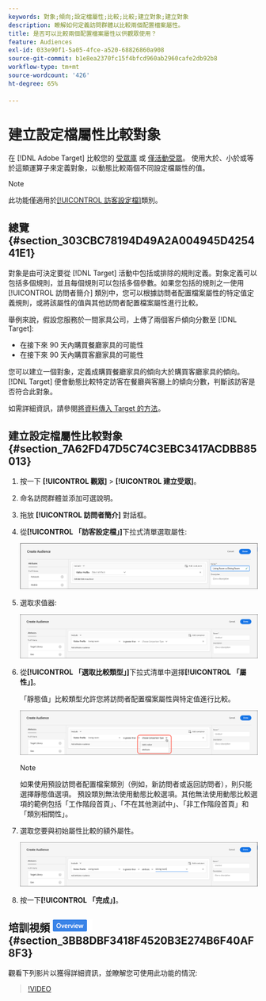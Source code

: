 ```yaml
---
keywords: 對象;傾向;設定檔屬性;比較;比較;建立對象;建立對象
description: 瞭解如何定義訪問群體以比較兩個配置檔案屬性。
title: 是否可以比較兩個配置檔案屬性以供觀眾使用？
feature: Audiences
exl-id: 033e90f1-5a05-4fce-a520-68826860a908
source-git-commit: b1e8ea2370fc15f4bfcd960ab2960cafe2db92b8
workflow-type: tm+mt
source-wordcount: '426'
ht-degree: 65%

---
```


# 建立設定檔屬性比較對象

在 [!DNL Adobe Target] 比較您的 [受眾庫](/help/main/c-target/c-audiences/audiences.md) 或 [僅活動受眾](/help/main/c-target/creating-activity-only-audience.md)。 使用大於、小於或等於這類運算子來定義對象，以動態比較兩個不同設定檔屬性的值。

>[!NOTE]
>
>此功能僅適用於[[!UICONTROL 訪客設定檔]](/help/main/c-target/c-audiences/c-target-rules/visitor-profile.md#concept_E972690B9A4C4372A34229FA37EDA38E)類別。

## 總覽 {#section_303CBC78194D49A2A004945D425441E1}

對象是由可決定要從 [!DNL Target] 活動中包括或排除的規則定義。對象定義可以包括多個規則，並且每個規則可以包括多個參數。如果您包括的規則之一使用 [!UICONTROL 訪問者簡介] 類別中，您可以根據訪問者配置檔案屬性的特定值定義規則，或將該屬性的值與其他訪問者配置檔案屬性進行比較。

舉例來說，假設您服務於一間家具公司，上傳了兩個客戶傾向分數至 [!DNL Target]:

* 在接下來 90 天內購買餐廳家具的可能性
* 在接下來 90 天內購買客廳家具的可能性

您可以建立一個對象，定義成購買餐廳家具的傾向大於購買客廳家具的傾向。[!DNL Target] 便會動態比較特定訪客在餐廳與客廳上的傾向分數，判斷該訪客是否符合此對象。

如需詳細資訊，請參閱[將資料傳入 Target 的方法](https://developer.adobe.com/target/before-implement/methods-to-get-data-into-target/methods-to-get-data-into-target/)。

## 建立設定檔屬性比較對象 {#section_7A62FD47D5C74C3EBC3417ACDBB85013}

1. 按一下 **[!UICONTROL 觀眾]** > **[!UICONTROL 建立受眾]**。
1. 命名訪問群體並添加可選說明。
1. 拖放 **[!UICONTROL 訪問者簡介]** 對話框。
1. 從&#x200B;**[!UICONTROL 「訪客設定檔」]**&#x200B;下拉式清單選取屬性:

   ![傾向分數 1](assets/propensity_score_1.png)

1. 選取求值器:

   ![傾向分數 2](assets/propensity_score_2.png)

1. 從&#x200B;**[!UICONTROL 「選取比較類型」]**&#x200B;下拉式清單中選擇&#x200B;**[!UICONTROL 「屬性」]**。

   「靜態值」比較類型允許您將訪問者配置檔案屬性與特定值進行比較。

   ![傾向分數 3](assets/propensity_score_3.png)

   >[!NOTE]
   >
   >如果使用預設訪問者配置檔案類別（例如，新訪問者或返回訪問者），則只能選擇靜態值選項。 預設類別無法使用動態比較選項。其他無法使用動態比較選項的範例包括「工作階段首頁」、「不在其他測試中」、「非工作階段首頁」和「類別相關性」。

1. 選取您要與初始屬性比較的額外屬性。

   ![](assets/propensity_score_4.png)

1. 按一下&#x200B;**[!UICONTROL 「完成」]**。

## 培訓視頻 ![概述徽章](/help/main/assets/overview.png) {#section_3BB8DBF3418F4520B3E274B6F40AF8F3}

觀看下列影片以獲得詳細資訊，並瞭解您可使用此功能的情況:

>[!VIDEO](https://video.tv.adobe.com/v/23218/)
